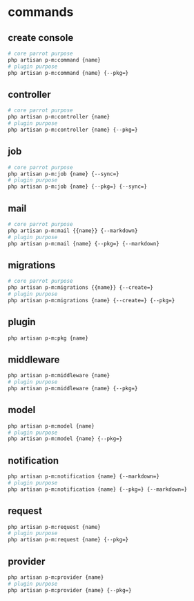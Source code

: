 # commands

## create console

```bash
# core parrot purpose
php artisan p-m:command {name}
# plugin purpose
php artisan p-m:command {name} {--pkg=}
```

## controller

```bash
# core parrot purpose
php artisan p-m:controller {name}
# plugin purpose
php artisan p-m:controller {name} {--pkg=}
```

## job

```bash
# core parrot purpose
php artisan p-m:job {name} {--sync=}
# plugin purpose
php artisan p-m:job {name} {--pkg=} {--sync=}
```

## mail

```bash
# core parrot purpose
php artisan p-m:mail {{name}} {--markdown}
# plugin purpose
php artisan p-m:mail {name} {--pkg=} {--markdown}
```

## migrations

```bash
# core parrot purpose
php artisan p-m:migrations {{name}} {--create=}
# plugin purpose
php artisan p-m:migrations {name} {--create=} {--pkg=}
```

## plugin

```bash
php artisan p-m:pkg {name}
```

## middleware

```bash
php artisan p-m:middleware {name}
# plugin purpose
php artisan p-m:middleware {name} {--pkg=}
```

## model

```bash
php artisan p-m:model {name}
# plugin purpose
php artisan p-m:model {name} {--pkg=}
```

## notification

```bash
php artisan p-m:notification {name} {--markdown=}
# plugin purpose
php artisan p-m:notification {name} {--pkg=} {--markdown=}
```

## request

```bash
php artisan p-m:request {name}
# plugin purpose
php artisan p-m:request {name} {--pkg=}
```

## provider

```bash
php artisan p-m:provider {name}
# plugin purpose
php artisan p-m:provider {name} {--pkg=}
```
